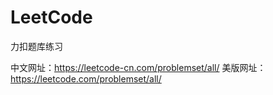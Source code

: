 # LeetCode
力扣题库练习

中文网址：https://leetcode-cn.com/problemset/all/
美版网址：https://leetcode.com/problemset/all/
